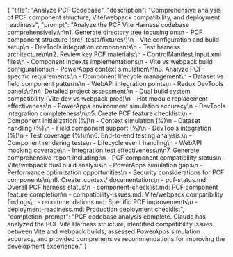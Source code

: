 {
  "title": "Analyze PCF Codebase",
  "description": "Comprehensive analysis of PCF component structure, Vite/webpack compatibility, and deployment readiness",
  "prompt": "Analyze the PCF Vite Harness codebase comprehensively:\n\n1. Generate directory tree focusing on:\n   - PCF component structure (src/, tests/fixtures/)\n   - Vite configuration and build setup\n   - DevTools integration components\n   - Test harness architecture\n\n2. Review key PCF materials:\n   - ControlManifest.Input.xml files\n   - Component index.ts implementations\n   - Vite vs webpack build configurations\n   - PowerApps context simulation\n\n3. Analyze PCF-specific requirements:\n   - Component lifecycle management\n   - Dataset vs field component patterns\n   - WebAPI integration points\n   - Redux DevTools panels\n\n4. Detailed project assessment:\n   - Dual build system compatibility (Vite dev vs webpack prod)\n   - Hot module replacement effectiveness\n   - PowerApps environment simulation accuracy\n   - DevTools integration completeness\n\n5. Create PCF feature checklist:\n   - Component initialization (%)\n   - Context simulation (%)\n   - Dataset handling (%)\n   - Field component support (%)\n   - DevTools integration (%)\n   - Test coverage (%)\n\n6. End-to-end testing analysis:\n   - Component rendering tests\n   - Lifecycle event handling\n   - WebAPI mocking coverage\n   - Integration test effectiveness\n\n7. Generate comprehensive report including:\n   - PCF component compatibility status\n   - Vite/webpack dual build analysis\n   - PowerApps simulation gaps\n   - Performance optimization opportunities\n   - Security considerations for PCF components\n\n8. Create .context/ documentation:\n   - pcf-status.md: Overall PCF harness status\n   - component-checklist.md: PCF component feature completion\n   - compatibility-issues.md: Vite/webpack compatibility findings\n   - recommendations.md: Specific PCF improvements\n   - deployment-readiness.md: Production deployment checklist",
  "completion_prompt": "PCF codebase analysis complete. Claude has analyzed the PCF Vite Harness structure, identified compatibility issues between Vite and webpack builds, assessed PowerApps simulation accuracy, and provided comprehensive recommendations for improving the development experience."
}